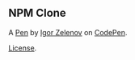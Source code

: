 NPM Clone
---------


A [Pen](https://codepen.io/IgorZzz/pen/NWPErMw) by [Igor  Zelenov](https://codepen.io/IgorZzz) on [CodePen](https://codepen.io).

[License](https://codepen.io/IgorZzz/pen/NWPErMw/license).
